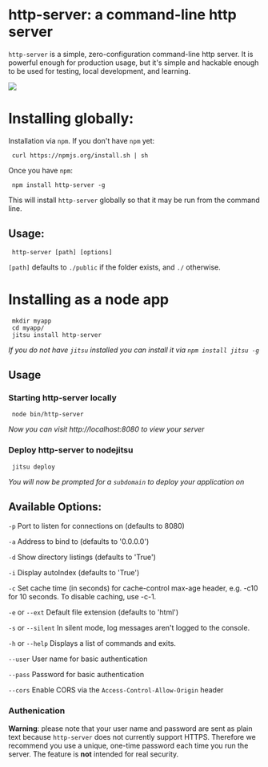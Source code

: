 # http-server: a command-line http server

`http-server` is a simple, zero-configuration command-line http server.  It is powerful enough for production usage, but it's simple and hackable enough to be used for testing, local development, and learning.

![](https://github.com/nodeapps/http-server/raw/master/screenshots/public.png)

# Installing globally:

Installation via `npm`.  If you don't have `npm` yet:

     curl https://npmjs.org/install.sh | sh
     
Once you have `npm`:

     npm install http-server -g
     
This will install `http-server` globally so that it may be run from the command line.

## Usage:

     http-server [path] [options]

`[path]` defaults to `./public` if the folder exists, and `./` otherwise.

# Installing as a node app

     mkdir myapp
     cd myapp/
     jitsu install http-server

*If you do not have `jitsu` installed you can install it via `npm install jitsu -g`*

## Usage

### Starting http-server locally

     node bin/http-server

*Now you can visit http://localhost:8080 to view your server*

### Deploy http-server to nodejitsu

     jitsu deploy

*You will now be prompted for a `subdomain` to deploy your application on*

## Available Options:

`-p` Port to listen for connections on (defaults to 8080)

`-a` Address to bind to (defaults to '0.0.0.0')

`-d` Show directory listings (defaults to 'True')

`-i` Display autoIndex (defaults to 'True')

`-c` Set cache time (in seconds) for cache-control max-age header, e.g. -c10 for 10 seconds. To disable caching, use -c-1.

`-e` or `--ext` Default file extension (defaults to 'html')

`-s` or `--silent` In silent mode, log messages aren't logged to the console.

`-h` or `--help` Displays a list of commands and exits.

`--user` User name for basic authentication

`--pass` Password for basic authentication

`--cors` Enable CORS via the `Access-Control-Allow-Origin` header

### Authenication

**Warning**: please note that your user name and password are sent as plain
text because `http-server` does not currently support HTTPS. Therefore we
recommend you use a unique, one-time password each time you run the server. The
feature is **not** intended for real security.

